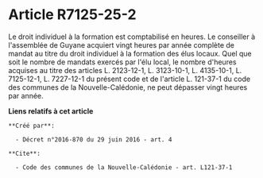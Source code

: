 # Article R7125-25-2

Le droit individuel à la formation est comptabilisé en heures. Le conseiller à l'assemblée de Guyane acquiert vingt heures
par année complète de mandat au titre du droit individuel à la formation des élus locaux. Quel que soit le nombre de mandats
exercés par l'élu local, le nombre d'heures acquises au titre des articles L. 2123-12-1, L. 3123-10-1, L. 4135-10-1, L.
7125-12-1, L. 7227-12-1 du présent code et de l'article L. 121-37-1 du code des communes de la Nouvelle-Calédonie, ne peut
dépasser vingt heures par année.

**Liens relatifs à cet article**

	**Créé par**:

	  - Décret n°2016-870 du 29 juin 2016 - art. 4

	**Cite**:

	  - Code des communes de la Nouvelle-Calédonie - art. L121-37-1

